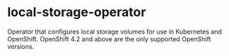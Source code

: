 # local-storage-operator

Operator that configures local storage volumes for use in Kubernetes and OpenShift. OpenShift 4.2 and above are the only supported OpenShift versions.
